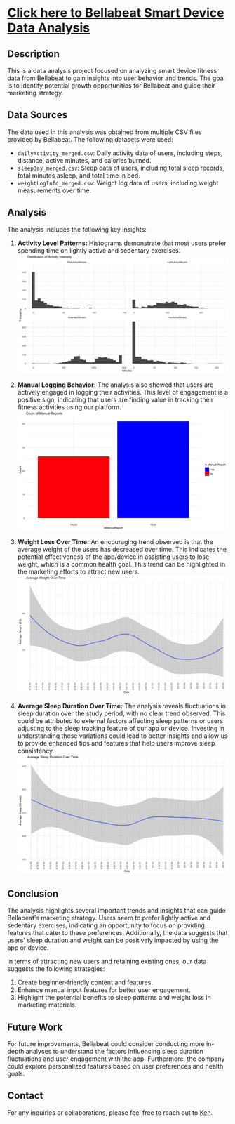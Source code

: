 # [Click here to Bellabeat Smart Device Data Analysis](https://ken52093.github.io/Bellabeat_User_Behavior_Analysis/)


## Description

This is a data analysis project focused on analyzing smart device fitness data from Bellabeat to gain insights into user behavior and trends. The goal is to identify potential growth opportunities for Bellabeat and guide their marketing strategy.

## Data Sources

The data used in this analysis was obtained from multiple CSV files provided by Bellabeat. The following datasets were used:
- `dailyActivity_merged.csv`: Daily activity data of users, including steps, distance, active minutes, and calories burned.
- `sleepDay_merged.csv`: Sleep data of users, including total sleep records, total minutes asleep, and total time in bed.
- `weightLogInfo_merged.csv`: Weight log data of users, including weight measurements over time.

## Analysis

The analysis includes the following key insights:

1. **Activity Level Patterns:** Histograms demonstrate that most users prefer spending time on lightly active and sedentary exercises.
![Activity Level Patterns](./images/1.png)

2. **Manual Logging Behavior:** The analysis also showed that users are actively engaged in logging their activities. This level of engagement is a positive sign, indicating that users are finding value in tracking their fitness activities using our platform.
![Activity Level Patterns](./images/2.png)

3. **Weight Loss Over Time:** An encouraging trend observed is that the average weight of the users has decreased over time. This indicates the potential effectiveness of the app/device in assisting users to lose weight, which is a common health goal. This trend can be highlighted in the marketing efforts to attract new users.
![Activity Level Patterns](./images/3.png)

4. **Average Sleep Duration Over Time:** The analysis reveals fluctuations in sleep duration over the study period, with no clear trend observed. This could be attributed to external factors affecting sleep patterns or users adjusting to the sleep tracking feature of our app or device. Investing in understanding these variations could lead to better insights and allow us to provide enhanced tips and features that help users improve sleep consistency.
![Activity Level Patterns](./images/4.png)

## Conclusion

The analysis highlights several important trends and insights that can guide Bellabeat's marketing strategy. Users seem to prefer lightly active and sedentary exercises, indicating an opportunity to focus on providing features that cater to these preferences. Additionally, the data suggests that users' sleep duration and weight can be positively impacted by using the app or device.

In terms of attracting new users and retaining existing ones, our data suggests the following strategies:

1. Create beginner-friendly content and features.
2. Enhance manual input features for better user engagement.
3. Highlight the potential benefits to sleep patterns and weight loss in marketing materials.

## Future Work

For future improvements, Bellabeat could consider conducting more in-depth analyses to understand the factors influencing sleep duration fluctuations and user engagement with the app. Furthermore, the company could explore personalized features based on user preferences and health goals.

## Contact

For any inquiries or collaborations, please feel free to reach out to [Ken](mailto:wave0918362269@gmail.com).
